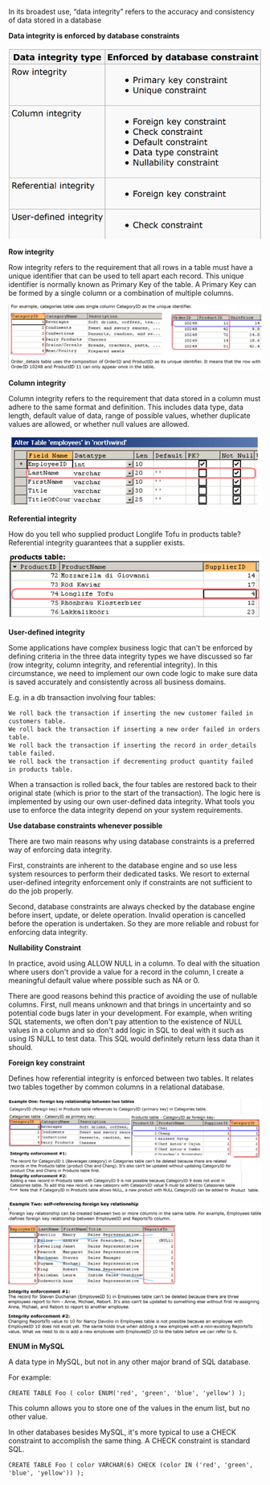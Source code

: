 ﻿In its broadest use, “data integrity” refers to the accuracy and consistency of data stored in a database

**Data integrity is enforced by database constraints**

![](../images/data_integrity.png)

**Row integrity**

Row integrity refers to the requirement that all rows in a table must have a unique identifier that can be used to tell apart each record. This unique identifier is normally known as Primary Key of the table. A Primary Key can be formed by a single column or a combination of multiple columns.

![](../images/unique_id.png)

**Column integrity**

Column integrity refers to the requirement that data stored in a column must adhere to the same format and definition. This includes data type, data length, default value of data, range of possible values, whether duplicate values are allowed, or whether null values are allowed.

![](../images/column_integrity.png)

**Referential integrity**

How do you tell who supplied product Longlife Tofu in products table? Referential integrity guarantees that a supplier exists.

![](../images/ref_integrity.png)

**User-defined integrity**

Some applications have complex business logic that can't be enforced by defining criteria in the three data integrity types we have discussed so far (row integrity, column integrity, and referential integrity). In this circumstance, we need to implement our own code logic to make sure data is saved accurately and consistently across all business domains.

E.g. in a db transaction involving four tables:

    We roll back the transaction if inserting the new customer failed in customers table.
    We roll back the transaction if inserting a new order failed in orders table.
    We roll back the transaction if inserting the record in order_details table failed.
    We roll back the transaction if decrementing product quantity failed in products table.

When a transaction is rolled back, the four tables are restored back to their original state (which is prior to the start of the transaction). The logic here is implemented by using our own user-defined data integrity. What tools you use to enforce the data integrity depend on your system requirements.

**Use database constraints whenever possible**

There are two main reasons why using database constraints is a preferred way of enforcing data integrity.

First, constraints are inherent to the database engine and so use less system resources to perform their dedicated tasks. We resort to external user-defined integrity enforcement only if constraints are not sufficient to do the job properly.

Second, database constraints are always checked by the database engine before insert, update, or delete operation. Invalid operation is cancelled before the operation is undertaken. So they are more reliable and robust for enforcing data integrity.

**Nullability Constraint**

 In practice, avoid using ALLOW NULL in a column. To deal with the situation where users don't provide a value for a record in the column, I create a meaningful default value where possible such as NA or 0.

There are good reasons behind this practice of avoiding the use of nullable columns.
First, null means unknown and that brings in uncertainty and so potential code bugs later in your development. For example, when writing SQL statements, we often don't pay attention to the existence of NULL values in a column and so don't add logic in SQL to deal with it such as using IS NULL to test data. This SQL would definitely return less data than it should.

**Foreign key constraint**

Defines how referential integrity is enforced between two tables. It relates two tables together by common columns in a relational database.

![](../images/fk_constraints.png)

![](../images/fk_constraints2.png)

**ENUM in MySQL**

A data type in MySQL, but not in any other major brand of SQL database.

For example:

    CREATE TABLE Foo ( color ENUM('red', 'green', 'blue', 'yellow') );

This column allows you to store one of the values in the enum list, but no other value.

In other databases besides MySQL, it's more typical to use a CHECK constraint to accomplish the same thing. A CHECK constraint is standard SQL.

    CREATE TABLE Foo ( color VARCHAR(6) CHECK (color IN ('red', 'green', 'blue', 'yellow')) );
